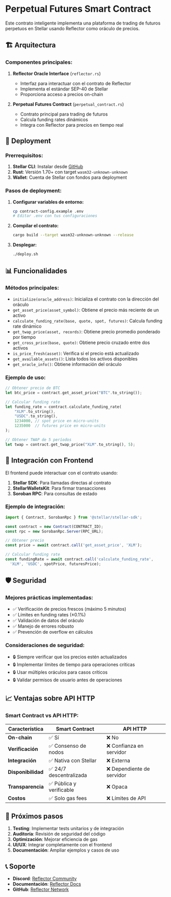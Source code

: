 # Perpetual Futures Smart Contract

Este contrato inteligente implementa una plataforma de trading de futuros perpetuos en Stellar usando Reflector como oráculo de precios.

## 🏗️ Arquitectura

### Componentes principales:

1. **Reflector Oracle Interface** (`reflector.rs`)
   - Interfaz para interactuar con el contrato de Reflector
   - Implementa el estándar SEP-40 de Stellar
   - Proporciona acceso a precios on-chain

2. **Perpetual Futures Contract** (`perpetual_contract.rs`)
   - Contrato principal para trading de futuros
   - Calcula funding rates dinámicos
   - Integra con Reflector para precios en tiempo real

## 🚀 Deployment

### Prerrequisitos:

1. **Stellar CLI**: Instalar desde [GitHub](https://github.com/stellar/stellar-cli)
2. **Rust**: Versión 1.70+ con target `wasm32-unknown-unknown`
3. **Wallet**: Cuenta de Stellar con fondos para deployment

### Pasos de deployment:

1. **Configurar variables de entorno:**
   ```bash
   cp contract-config.example .env
   # Editar .env con tus configuraciones
   ```

2. **Compilar el contrato:**
   ```bash
   cargo build --target wasm32-unknown-unknown --release
   ```

3. **Desplegar:**
   ```bash
   ./deploy.sh
   ```

## 📊 Funcionalidades

### Métodos principales:

- `initialize(oracle_address)`: Inicializa el contrato con la dirección del oráculo
- `get_asset_price(asset_symbol)`: Obtiene el precio más reciente de un activo
- `calculate_funding_rate(base, quote, spot, futures)`: Calcula funding rate dinámico
- `get_twap_price(asset, records)`: Obtiene precio promedio ponderado por tiempo
- `get_cross_price(base, quote)`: Obtiene precio cruzado entre dos activos
- `is_price_fresh(asset)`: Verifica si el precio está actualizado
- `get_available_assets()`: Lista todos los activos disponibles
- `get_oracle_info()`: Obtiene información del oráculo

### Ejemplo de uso:

```rust
// Obtener precio de BTC
let btc_price = contract.get_asset_price("BTC".to_string());

// Calcular funding rate
let funding_rate = contract.calculate_funding_rate(
    "XLM".to_string(),
    "USDC".to_string(),
    1234000, // spot price en micro-units
    1235000  // futures price en micro-units
);

// Obtener TWAP de 5 períodos
let twap = contract.get_twap_price("XLM".to_string(), 5);
```

## 🔗 Integración con Frontend

El frontend puede interactuar con el contrato usando:

1. **Stellar SDK**: Para llamadas directas al contrato
2. **StellarWalletsKit**: Para firmar transacciones
3. **Soroban RPC**: Para consultas de estado

### Ejemplo de integración:

```typescript
import { Contract, SorobanRpc } from '@stellar/stellar-sdk';

const contract = new Contract(CONTRACT_ID);
const rpc = new SorobanRpc.Server(RPC_URL);

// Obtener precio
const price = await contract.call('get_asset_price', 'XLM');

// Calcular funding rate
const fundingRate = await contract.call('calculate_funding_rate', 
  'XLM', 'USDC', spotPrice, futuresPrice);
```

## 🛡️ Seguridad

### Mejores prácticas implementadas:

- ✅ Verificación de precios frescos (máximo 5 minutos)
- ✅ Límites en funding rates (±0.1%)
- ✅ Validación de datos del oráculo
- ✅ Manejo de errores robusto
- ✅ Prevención de overflow en cálculos

### Consideraciones de seguridad:

- 🔒 Siempre verificar que los precios estén actualizados
- 🔒 Implementar límites de tiempo para operaciones críticas
- 🔒 Usar múltiples oráculos para casos críticos
- 🔒 Validar permisos de usuario antes de operaciones

## 📈 Ventajas sobre API HTTP

### Smart Contract vs API HTTP:

| Característica | Smart Contract | API HTTP |
|----------------|----------------|----------|
| **On-chain** | ✅ Sí | ❌ No |
| **Verificación** | ✅ Consenso de nodos | ❌ Confianza en servidor |
| **Integración** | ✅ Nativa con Stellar | ❌ Externa |
| **Disponibilidad** | ✅ 24/7 descentralizada | ❌ Dependiente de servidor |
| **Transparencia** | ✅ Pública y verificable | ❌ Opaca |
| **Costos** | ✅ Solo gas fees | ❌ Límites de API |

## 🔄 Próximos pasos

1. **Testing**: Implementar tests unitarios y de integración
2. **Auditoría**: Revisión de seguridad del código
3. **Optimización**: Mejorar eficiencia de gas
4. **UI/UX**: Integrar completamente con el frontend
5. **Documentación**: Ampliar ejemplos y casos de uso

## 📞 Soporte

- **Discord**: [Reflector Community](https://discord.gg/2tWP5SX9dh)
- **Documentación**: [Reflector Docs](https://reflector.network/docs)
- **GitHub**: [Reflector Network](https://github.com/reflector-network)
